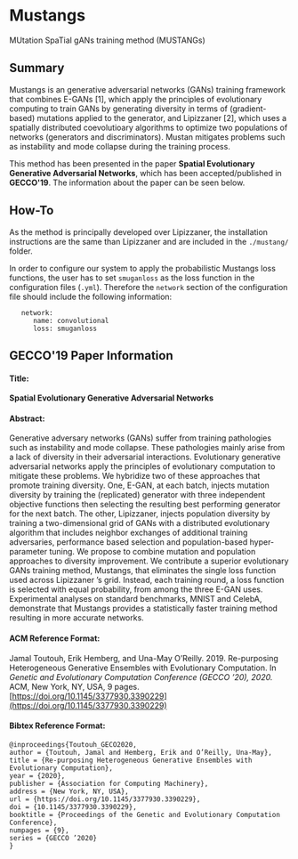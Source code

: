# Mustangs

MUtation SpaTial gANs training method (MUSTANGs)

## Summary

Mustangs is an generative adversarial networks (GANs) training framework that combines E-GANs [1], which apply the principles of evolutionary computing to train GANs by generating diversity in terms of (gradient-based) mutations applied to the generator, and Lipizzaner [2], which uses a spatially distributed coevolutioary algorithms to optimize two populations of networks (generators and discriminators). Mustan mitigates problems such as instability and mode collapse during the training process. 

This method has been presented in the paper **Spatial Evolutionary Generative Adversarial Networks**, which has been accepted/published in **GECCO'19**. The information about the paper can be seen below.

## How-To

As the method is principally developed over Lipizzaner, the installation instructions are the same than Lipizzaner and are included in the `./mustang/` folder. 

In order to configure our system to apply the probabilistic Mustangs loss functions, the user has to set `smuganloss` as the loss function in the configuration files (`.yml`). Therefore the `network` section of the configuration file should include the following information:

   ```
      network:
         name: convolutional
         loss: smuganloss 
   ```

## GECCO'19 Paper Information

#### Title: 
**Spatial Evolutionary Generative Adversarial Networks**

#### Abstract: 
Generative adversary networks (GANs) suffer from training pathologies such as instability and mode collapse. These pathologies mainly arise from a lack of diversity in their adversarial interactions. Evolutionary generative adversarial networks apply the principles of evolutionary computation to mitigate these problems. We hybridize two of these approaches that promote training diversity. One, E-GAN, at each batch, injects mutation diversity by training the (replicated) generator with three independent objective functions then selecting the resulting best performing generator for the next batch. The other, Lipizzaner, injects population diversity by training a two-dimensional grid of GANs with a distributed evolutionary algorithm that includes neighbor exchanges of additional training adversaries, performance based selection and population-based hyper-parameter tuning. We propose to combine mutation and population approaches to diversity improvement. We contribute a superior evolutionary GANs training method, Mustangs, that eliminates the single loss function used across Lipizzaner ’s grid. Instead, each training round, a loss function is selected with equal probability, from among the three E-GAN uses. Experimental analyses on standard benchmarks, MNIST and CelebA, demonstrate that Mustangs provides a statistically faster training method resulting in more accurate networks.

#### ACM Reference Format:

Jamal Toutouh, Erik Hemberg, and Una-May O’Reilly. 2019. Re-purposing Heterogeneous Generative Ensembles with Evolutionary Computation. In *Genetic and Evolutionary Computation Conference (GECCO ’20), 2020.* ACM, New York, NY, USA, 9 pages. [https://doi.org/10.1145/3377930.3390229](https://doi.org/10.1145/3377930.3390229)

#### Bibtex Reference Format:

```
@inproceedings{Toutouh_GECO2020,
author = {Toutouh, Jamal and Hemberg, Erik and O’Reilly, Una-May},
title = {Re-purposing Heterogeneous Generative Ensembles with Evolutionary Computation},
year = {2020},
publisher = {Association for Computing Machinery},
address = {New York, NY, USA},
url = {https://doi.org/10.1145/3377930.3390229},
doi = {10.1145/3377930.3390229},
booktitle = {Proceedings of the Genetic and Evolutionary Computation Conference},
numpages = {9},
series = {GECCO ’2020}
}
```


